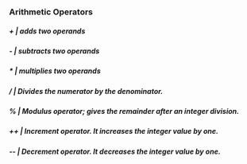 ### Arithmetic Operators
##### + | adds two operands 
##### - | subtracts two operands
##### * | multiplies two operands 
##### / | Divides the numerator by the denominator.
##### % | Modulus operator; gives the remainder after an integer division.
##### ++ | Increment operator. It increases the integer value by one.
##### -- | Decrement operator. It decreases the integer value by one.
